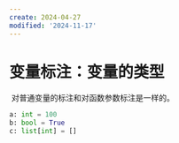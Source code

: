```yaml
---
create: 2024-04-27
modified: '2024-11-17'
---
```


# 变量标注：变量的类型

​	对普通变量的标注和对函数参数标注是一样的。

```python
a: int = 100
b: bool = True
c: list[int] = []
```